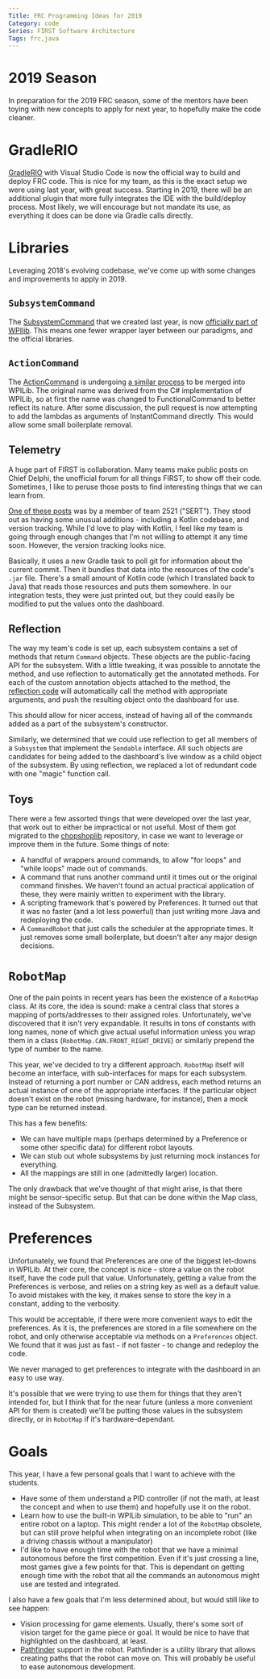 ```yaml
---
Title: FRC Programming Ideas for 2019
Category: code
Series: FIRST Software Architecture
Tags: frc,java
---
```


# 2019 Season

In preparation for the 2019 FRC season, some of the mentors have been toying with new concepts to apply for next year, to hopefully make the code cleaner.

# GradleRIO

[GradleRIO][] with Visual Studio Code is now the official way to build and deploy FRC code.
This is nice for my team, as this is the exact setup we were using last year, with great success.
Starting in 2019, there will be an additional plugin that more fully integrates the IDE with the build/deploy process.
Most likely, we will encourage but not mandate its use, as everything it does can be done via Gradle calls directly.

# Libraries

Leveraging 2018's evolving codebase, we've come up with some changes and improvements to apply in 2019.

## `SubsystemCommand`

The [SubsystemCommand][] that we created last year, is now [officially part of WPIlib][SubsystemCommand PR].
This means one fewer wrapper layer between our paradigms, and the official libraries.

## `ActionCommand`

The [ActionCommand][] is undergoing [a similar process][ActionCommand PR] to be merged into WPILib.
The original name was derived from the C# implementation of WPILib, so at first the name was changed to FunctionalCommand to better reflect its nature.
After some discussion, the pull request is now attempting to add the lambdas as arguments of InstantCommand directly.
This would allow some small boilerplate removal.

## Telemetry

A huge part of FIRST is collaboration.
Many teams make public posts on Chief Delphi, the unofficial forum for all things FIRST, to show off their code.
Sometimes, I like to peruse those posts to find interesting things that we can learn from.

[One of these posts][SERT post] was by a member of team 2521 ("SERT").
They stood out as having some unusual additions - including a Kotlin codebase, and version tracking.
While I'd love to play with Kotlin, I feel like my team is going through enough changes that I'm not willing to attempt it any time soon.
However, the version tracking looks nice.

Basically, it uses a new Gradle task to poll git for information about the current commit.
Then it bundles that data into the resources of the code's `.jar` file.
There's a small amount of Kotlin code (which I translated back to Java) that reads those resources and puts them somewhere.
In our integration tests, they were just printed out, but they could easily be modified to put the values onto the dashboard.

## Reflection

The way my team's code is set up, each subsystem contains a set of methods that return `Command` objects.
These objects are the public-facing API for the subsystem.
With a little tweaking, it was possible to annotate the method, and use reflection to automatically get the annotated methods.
For each of the custom annotation objects attached to the method, the [reflection code][] will automatically call the method with appropriate arguments, and push the resulting object onto the dashboard for use.

This should allow for nicer access, instead of having all of the commands added as a part of the subsystem's constructor.

Similarly, we determined that we could use reflection to get all members of a `Subsystem` that implement the `Sendable` interface.
All such objects are candidates for being added to the dashboard's live window as a child object of the subsystem.
By using reflection, we replaced a lot of redundant code with one "magic" function call.

## Toys

There were a few assorted things that were developed over the last year, that work out to either be impractical or not useful.
Most of them got migrated to the [chopshoplib][] repository, in case we want to leverage or improve them in the future.
Some things of note:

- A handful of wrappers around commands, to allow "for loops" and "while loops" made out of commands.
- A command that runs another command until it times out or the original command finishes. We haven't found an actual practical application of these, they were mainly written to experiment with the library.
- A scripting framework that's powered by Preferences. It turned out that it was no faster (and a lot less powerful) than just writing more Java and redeploying the code.
- A `CommandRobot` that just calls the scheduler at the appropriate times. It just removes some small boilerplate, but doesn't alter any major design decisions.

# `RobotMap`

One of the pain points in recent years has been the existence of a `RobotMap` class.
At its core, the idea is sound: make a central class that stores a mapping of ports/addresses to their assigned roles.
Unfortunately, we've discovered that it isn't very expandable.
It results in tons of constants with long names, none of which give actual useful information unless you wrap them in a class (`RobotMap.CAN.FRONT_RIGHT_DRIVE`) or similarly prepend the type of number to the name.

This year, we've decided to try a different approach.
`RobotMap` itself will become an interface, with sub-interfaces for maps for each subsystem.
Instead of returning a port number or CAN address, each method returns an actual instance of one of the appropriate interfaces.
If the particular object doesn't exist on the robot (missing hardware, for instance), then a mock type can be returned instead.

This has a few benefits:

- We can have multiple maps (perhaps determined by a Preference or some other specific data) for different robot layouts.
- We can stub out whole subsystems by just returning mock instances for everything.
- All the mappings are still in one (admittedly larger) location.

The only drawback that we've thought of that might arise, is that there might be sensor-specific setup.
But that can be done within the Map class, instead of the Subsystem.

# Preferences

Unfortunately, we found that Preferences are one of the biggest let-downs in WPILib.
At their core, the concept is nice - store a value on the robot itself, have the code pull that value.
Unfortunately, getting a value from the Preferences is verbose, and relies on a string key as well as a default value.
To avoid mistakes with the key, it makes sense to store the key in a constant, adding to the verbosity.

This would be acceptable, if there were more convenient ways to edit the preferences.
As it is, the preferences are stored in a file somewhere on the robot, and only otherwise acceptable via methods on a `Preferences` object.
We found that it was just as fast - if not faster - to change and redeploy the code.

We never managed to get preferences to integrate with the dashboard in an easy to use way.

It's possible that we were trying to use them for things that they aren't intended for, but I think that for the near future (unless a more convenient API for them is created) we'll be putting those values in the subsystem directly, or in `RobotMap` if it's hardware-dependant.

# Goals

This year, I have a few personal goals that I want to achieve with the students.

- Have some of them understand a PID controller (if not the math, at least the concept and when to use them) and hopefully use it on the robot.
- Learn how to use the built-in WPILib simulation, to be able to "run" an entire robot on a laptop. This might render a lot of the `RobotMap` obsolete, but can still prove helpful when integrating on an incomplete robot (like a driving chassis without a manipulator)
- I'd like to have enough time with the robot that we have a minimal autonomous before the first competition. Even if it's just crossing a line, most games give a few points for that. This is dependant on getting enough time with the robot that all the commands an autonomous might use are tested and integrated.

I also have a few goals that I'm less determined about, but would still like to see happen:

- Vision processing for game elements. Usually, there's some sort of vision target for the game piece or goal. It would be nice to have that highlighted on the dashboard, at least.
- [Pathfinder][] support in the robot. Pathfinder is a utility library that allows creating paths that the robot can move on. This will probably be useful to ease autonomous development.

[GradleRIO]: https://github.com/Open-RIO/GradleRIO
[SubsystemCommand]: https://github.com/chopshop-166/frc-2018/blob/master/src/main/java/frc/team166/chopshoplib/commands/SubsystemCommand.java
[SubsystemCommand PR]: https://github.com/wpilibsuite/allwpilib/pull/1275
[ActionCommand]: https://github.com/chopshop-166/frc-2018/blob/master/src/main/java/frc/team166/chopshoplib/commands/ActionCommand.java
[ActionCommand PR]: https://github.com/wpilibsuite/allwpilib/pull/1262
[SERT post]: https://www.chiefdelphi.com/forums/showthread.php?t=166163
[SERT]: https://github.com/SouthEugeneRoboticsTeam/PowerUp-2018/blob/development/build.gradle
[reflection code]: https://github.com/chopshop-166/chopshoplib/blob/master/src/main/java/frc/team166/chopshoplib/DashboardUtils.java
[chopshoplib]: https://github.com/chopshop-166/chopshoplib
[Pathfinder]: https://github.com/JacisNonsense/Pathfinder

